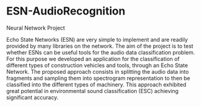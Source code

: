 # ESN-AudioRecognition
Neural Network Project


Echo State Networks (ESN) are very simple to implement and are readily provided by many libraries on the network.
The aim of the project is to test whether ESNs can be useful tools for the audio data classification problem. 
For this purpose we developed an application for the classification of different types of construction vehicles and tools, through an Echo State Network. The proposed approach consists in splitting the audio data into fragments and sampling them into spectrogram representation to then be classified into the different types of machinery. This approach exhibited great potential in environmental sound classification (ESC) achieving significant accuracy. 
